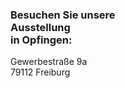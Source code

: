 ---
---
<h3 class="c-headline c-headline--text-sizing c-headline--inline">Besuchen Sie unsere <br />Ausstellung <br /><strong>in Opfingen:</strong></h3>

Gewerbestraße 9a  
79112 Freiburg
